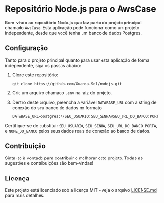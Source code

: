 
# Repositório Node.js para o AwsCase

Bem-vindo ao repositório Node.js que faz parte do projeto principal chamado `AwsCase`. Esta aplicação pode funcionar como um projeto independente, desde que você tenha um banco de dados Postgres.

## Configuração

Tanto para o projeto principal quanto para usar esta aplicação de forma independente, siga os passos abaixo:

1. Clone este repositório:
   ```
   git clone https://github.com/Guarda-Sol/nodejs.git
   ```

2. Crie um arquivo chamado `.env` na raiz do projeto.

3. Dentro deste arquivo, preencha a variável `DATABASE_URL` com a string de conexão do seu banco de dados no formato:
   ```
   DATABASE_URL=postgres://SEU_USUARIO:SEU_SENHA@SEU_URL_DO_BANCO:PORTA/NOME_DO_BANCO
   ```

Certifique-se de substituir `SEU_USUARIO`, `SEU_SENHA`, `SEU_URL_DO_BANCO`, `PORTA`, e `NOME_DO_BANCO` pelos seus dados reais de conexão ao banco de dados.

## Contribuição

Sinta-se à vontade para contribuir e melhorar este projeto. Todas as sugestões e contribuições são bem-vindas!

## Licença

Este projeto está licenciado sob a licença MIT - veja o arquivo [LICENSE.md](LICENSE.md) para mais detalhes.

